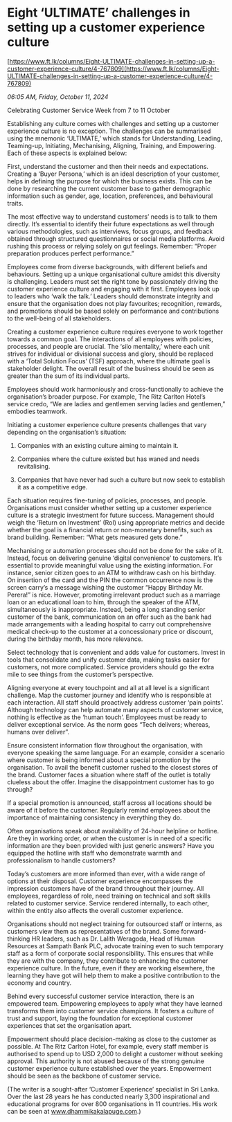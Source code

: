 # Eight ‘ULTIMATE’ challenges in setting up a customer experience culture

[https://www.ft.lk/columns/Eight-ULTIMATE-challenges-in-setting-up-a-customer-experience-culture/4-767809](https://www.ft.lk/columns/Eight-ULTIMATE-challenges-in-setting-up-a-customer-experience-culture/4-767809)

*06:05 AM, Friday, October 11, 2024*

Celebrating Customer Service Week from 7 to 11 October

Establishing any culture comes with challenges and setting up a customer experience culture is no exception. The challenges can be summarised using the mnemonic ‘ULTIMATE,’ which stands for Understanding, Leading, Teaming-up, Initiating, Mechanising, Aligning, Training, and Empowering. Each of these aspects is explained below:

First, understand the customer and then their needs and expectations. Creating a ‘Buyer Persona,’ which is an ideal description of your customer, helps in defining the purpose for which the business exists. This can be done by researching the current customer base to gather demographic information such as gender, age, location, preferences, and behavioural traits.

The most effective way to understand customers’ needs is to talk to them directly. It’s essential to identify their future expectations as well through various methodologies, such as interviews, focus groups, and feedback obtained through structured questionnaires or social media platforms. Avoid rushing this process or relying solely on gut feelings. Remember: “Proper preparation produces perfect performance.”

Employees come from diverse backgrounds, with different beliefs and behaviours. Setting up a unique organisational culture amidst this diversity is challenging. Leaders must set the right tone by passionately driving the customer experience culture and engaging with it first. Employees look up to leaders who ‘walk the talk.’ Leaders should demonstrate integrity and ensure that the organisation does not play favourites; recognition, rewards, and promotions should be based solely on performance and contributions to the well-being of all stakeholders.

Creating a customer experience culture requires everyone to work together towards a common goal. The interactions of all employees with policies, processes, and people are crucial. The ‘silo mentality,’ where each unit strives for individual or divisional success and glory, should be replaced with a ‘Total Solution Focus’ (TSF) approach, where the ultimate goal is stakeholder delight. The overall result of the business should be seen as greater than the sum of its individual parts.

Employees should work harmoniously and cross-functionally to achieve the organisation’s broader purpose. For example, The Ritz Carlton Hotel’s service credo, “We are ladies and gentlemen serving ladies and gentlemen,” embodies teamwork.

Initiating a customer experience culture presents challenges that vary depending on the organisation’s situation:

1. Companies with an existing culture aiming to maintain it.

2. Companies where the culture existed but has waned and needs revitalising.

3. Companies that have never had such a culture but now seek to establish it as a competitive edge.

Each situation requires fine-tuning of policies, processes, and people. Organisations must consider whether setting up a customer experience culture is a strategic investment for future success. Management should weigh the ‘Return on Investment’ (RoI) using appropriate metrics and decide whether the goal is a financial return or non-monetary benefits, such as brand building. Remember: “What gets measured gets done.”

Mechanising or automation processes should not be done for the sake of it. Instead, focus on delivering genuine ‘digital convenience’ to customers. It’s essential to provide meaningful value using the existing information. For instance, senior citizen goes to an ATM to withdraw cash on his birthday. On insertion of the card and the PIN the common occurrence now is the screen carry’s a message wishing the customer “Happy Birthday Mr. Perera!” is nice. However, promoting irrelevant product such as a marriage loan or an educational loan to him, through the speaker of the ATM, simultaneously is inappropriate. Instead, being a long standing senior customer of the bank, communication on an offer such as the bank had made arrangements with a leading hospital to carry out comprehensive medical check-up to the customer at a concessionary price or discount, during the birthday month, has more relevance.

Select technology that is convenient and adds value for customers. Invest in tools that consolidate and unify customer data, making tasks easier for customers, not more complicated. Service providers should go the extra mile to see things from the customer’s perspective.

Aligning everyone at every touchpoint and all at all level is a significant challenge. Map the customer journey and identify who is responsible at each interaction. All staff should proactively address customer ‘pain points’. Although technology can help automate many aspects of customer service, nothing is effective as the ‘human touch’. Employees must be ready to deliver exceptional service. As the norm goes “Tech delivers; whereas, humans over deliver”.

Ensure consistent information flow throughout the organisation, with everyone speaking the same language. For an example, consider a scenario where customer is being informed about a special promotion by the organisation. To avail the benefit customer rushed to the closest stores of the brand. Customer faces a situation where staff of the outlet is totally clueless about the offer. Imagine the disappointment customer has to go through?

If a special promotion is announced, staff across all locations should be aware of it before the customer. Regularly remind employees about the importance of maintaining consistency in everything they do.

Often organisations speak about availability of 24-hour helpline or hotline. Are they in working order, or when the customer is in need of a specific information are they been provided with just generic answers? Have you equipped the hotline with staff who demonstrate warmth and professionalism to handle customers?

Today’s customers are more informed than ever, with a wide range of options at their disposal. Customer experience encompasses the impression customers have of the brand throughout their journey. All employees, regardless of role, need training on technical and soft skills related to customer service. Service rendered internally, to each other, within the entity also affects the overall customer experience.

Organisations should not neglect training for outsourced staff or interns, as customers view them as representatives of the brand. Some forward-thinking HR leaders, such as Dr. Lalith Weragoda, Head of Human Resources at Sampath Bank PLC, advocate training even to such temporary staff as a form of corporate social responsibility. This ensures that while they are with the company, they contribute to enhancing the customer experience culture. In the future, even if they are working elsewhere, the learning they have got will help them to make a positive contribution to the economy and country.

Behind every successful customer service interaction, there is an empowered team. Empowering employees to apply what they have learned transforms them into customer service champions. It fosters a culture of trust and support, laying the foundation for exceptional customer experiences that set the organisation apart.

Empowerment should place decision-making as close to the customer as possible. At The Ritz Carlton Hotel, for example, every staff member is authorised to spend up to USD 2,000 to delight a customer without seeking approval. This authority is not abused because of the strong genuine customer experience culture established over the years. Empowerment should be seen as the backbone of customer service.

(The writer is a sought-after ‘Customer Experience’ specialist in Sri Lanka. Over the last 28 years he has conducted nearly 3,300 inspirational and educational programs for over 800 organisations in 11 countries. His work can be seen at www.dhammikakalapuge.com.)

